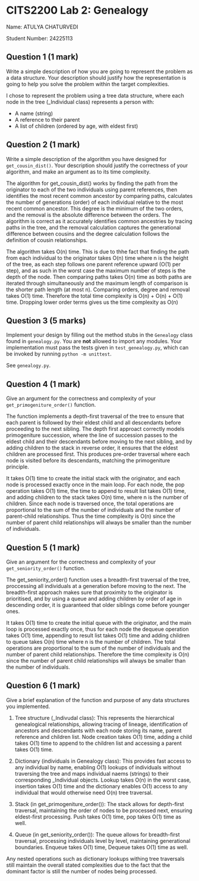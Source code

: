 # CITS2200 Lab 2: Genealogy

Name: ATULYA CHATURVEDI

Student Number: 24225113


## Question 1 (1 mark)
Write a simple description of how you are going to represent the problem as a data structure.
Your description should justify how the representation is going to help you solve the problem within the target complexities.

I chose to represent the problem using a tree data structure, where each node in the tree (_Individual class) represents a person with:
- A name (string)
- A reference to their parent
- A list of children (ordered by age, with eldest first)

## Question 2 (1 mark)
Write a simple description of the algorithm you have designed for `get_cousin_dist()`.
Your description should justify the correctness of your algorithm, and make an argument as to its time complexity.

The algorithm for get_cousin_dist() works by finding the path from the originator to each of the two individuals using parent references, then identifies the most recent common ancestor by comparing paths, calculates the number of generations (order) of each individual relative to the most recent common ancestor. This degree is the minimum of the two orders, and the removal is the absolute difference between the orders. The algorithm is correct as it accurately identifies common ancestries by tracing paths in the tree, and the removal calculation captures the generational difference between cousins and the degree calculation follows the definition of cousin relationships. 

The algorithm takes O(n) time. This is due to thhe fact that finding the path from each individual to the originator takes O(n) time where n is the height of the tree, as each step follows one parent reference upward (O(1) per step), and as such in the worst case the maximum number of steps is the depth of the node. 
Then comparing paths takes O(n) time as both paths are iterated through simultaneously and the maximum length of comparison is the shorter path length (at most n). 
Comparing orders, degree and removal takes O(1) time. 
Therefore the total time complexity is O(n) + O(n) + O(1) time. Dropping lower order terms gives us the time complexity as O(n) 


## Question 3 (5 marks)
Implement your design by filling out the method stubs in the `Genealogy` class found in `genealogy.py`.
You are **not** allowed to import any modules.
Your implementation must pass the tests given in `test_genealogy.py`, which can be invoked by running `python -m unittest`.

See `genealogy.py`.


## Question 4 (1 mark)
Give an argument for the correctness and complexity of your `get_primogeniture_order()` function.

The function implements a depth-first traversal of the tree to ensure that each parent is followed by their eldest child and all descendants before proceeding to the next sibling. The depth first approact correctly models primogeniture succession, where the line of succession passes to the eldest child and their descendants before moving to the next sibling, and by adding children to the stack in reverse order, it ensures that the eldest children are processed first. This produces pre-order traversal where each node is visited before its descendants, matching the primogeniture principle.

It takes O(1) time to create the initial stack with the originator, and each node is processed exactly once in the main loop. For each node, the pop operation takes O(1) time, the time to append to result list takes O(1) time, and adding children to the stack takes O(n) time, where n is the number of children. 
Since each node is traversed once, the total operations are proportional to the sum of the number of individuals and the number of parent-child relationships. Thus the time complexity is O(n) since the number of parent child relationships will always be smaller than the number of individuals. 


## Question 5 (1 mark)
Give an argument for the correctness and complexity of your `get_seniority_order()` function.

The get_seniority_order() function uses a breadth-first traversal of the tree, proccessing all individuals at a generation before moving to the next. The breadth-first approach makes sure that proximity to the originator is prioritised, and by using a queue and adding children by order of age in descending order, it is guaranteed that older siblings come before younger ones. 

It takes O(1) time to create the initial queue with the originator, and the main loop is processed exactly once, thus for each node the dequeue operation takes O(1) time, appending to result list takes O(1) time and adding children to queue takes O(n) time where n is the number of children. The total operations are proportional to the sum of the number of individuals and the number of parent child relationships. Therefore the time complexity is O(n) since the number of parent child relationships will always be smaller than the number of individuals.


## Question 6 (1 mark)
Give a brief explanation of the function and purpose of any data structures you implemented.

1. Tree structure (_Indivudal class):
    This represents the hierarchical genealogical relationships, allowing tracing of lineage, identification of ancestors and descendants with each node storing its name, parent reference and children list.
    Node creation takes O(1) time, adding a child takes O(1) time to append to the children list and accessing a parent takes O(1) time.

2. Dictionary (individuals in Genealogy class):
    This provides fast access to any individual by name, enabling O(1) lookups of individuals without traversing the tree and maps individual naems (strings) to their corresponding _Individual objects.
    Lookup takes O(n) in the worst case, insertion takes O(1) time and the dictionary enables O(1) access to any individual that would otherwise need O(n) tree traversal.

3. Stack (in get_primogeniture_order()):
    The stack allows for depth-first traversal, maintaining the order of nodes to be processed next, ensuring eldest-first processing. 
    Push takes O(1) time, pop takes O(1) time as well.

4. Queue (in get_seniority_order()):
    The queue allows for breadth-first traversal, processing individuals level by level, maintaining generational boundaries. 
    Enqueue takes O(1) time, Dequeue takes O(1) time as well.

Any nested operations such as dictionary lookups withing tree traversals still maintain the overall stated complexities due to the fact that the dominant factor is still the number of nodes being processed.